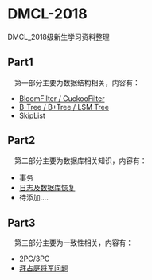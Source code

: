 # DMCL-2018
DMCL_2018级新生学习资料整理

## Part1
&emsp;第一部分主要为数据结构相关，内容有：
- [BloomFilter / CuckooFilter](https://github.com/dmclNewbee302/DMCL-2018/blob/master/Part1_DataStructure/Bloom%20Filter%20%E4%B8%8E%20Cuckoo%20Filter%E6%A6%82%E5%BF%B5%E4%B8%8E%E6%AF%94%E8%BE%83.md)
- [B-Tree / B+Tree / LSM Tree](https://github.com/dmclNewbee302/DMCL-2018/blob/master/Part1_DataStructure/Bloom%20Filter%20%E4%B8%8E%20Cuckoo%20Filter%E6%A6%82%E5%BF%B5%E4%B8%8E%E6%AF%94%E8%BE%83.md)
- [SkipList](https://github.com/dmclNewbee302/DMCL-2018/blob/master/Part1_DataStructure/%E8%B7%B3%E8%A1%A8.md)

## Part2
&emsp;第二部分主要为数据库相关知识，内容有：
- [事务](https://github.com/dmclNewbee302/DMCL-2018/blob/master/Part2_DB_Transaction/%E4%BA%8B%E5%8A%A1.md)
- [日志及数据库恢复](https://github.com/dmclNewbee302/DMCL-2018/blob/master/Part2_DB_Transaction/%E6%97%A5%E5%BF%97%E5%8F%8A%E6%95%B0%E6%8D%AE%E5%BA%93%E6%81%A2%E5%A4%8D.md)
- 待添加....

## Part3
&emsp;第三部分主要为一致性相关，内容有：
- [2PC/3PC](https://github.com/dmclNewbee302/DMCL-2018/blob/master/Part3_Consistency/2PC_3PC.md)
- [拜占庭将军问题](https://github.com/dmclNewbee302/DMCL2018/blob/master/Part3_Consistency/%E6%8B%9C%E5%8D%A0%E5%BA%AD%E5%B0%86%E5%86%9B%E9%97%AE%E9%A2%98.md)
